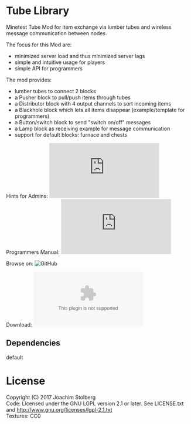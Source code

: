 # Tube Library

Minetest Tube Mod for item exchange via lumber tubes and wireless message communication between nodes.

The focus for this Mod are:
- minimized server load and thus minimized server lags
- simple and intuitive usage for players
- simple API for programmers

The mod provides:
- lumber tubes to connect 2 blocks
- a Pusher block to pull/push items through tubes
- a Distributor block with 4 output channels to sort incoming items
- a Blackhole block which lets all items disappear (example/template for programmers)
- a Button/switch block to send "switch on/off" messages
- a Lamp block as receiving example for message communication
- support for default blocks: furnace and chests

Hints for Admins: ![GitHub](https://github.com/joe7575/Minetest-Tubelib/blob/master/manual.md)
Programmers Manual: ![GitHub](https://github.com/joe7575/Minetest-Tubelib/blob/master/api.md)

Browse on: ![GitHub](https://github.com/joe7575/Minetest-Tubelib)

Download: ![GitHub](https://github.com/joe7575/Minetest-Tubelib/archive/master.zip)


## Dependencies
default  

# License
Copyright (C) 2017 Joachim Stolberg  
Code: Licensed under the GNU LGPL version 2.1 or later. See LICENSE.txt and http://www.gnu.org/licenses/lgpl-2.1.txt  
Textures: CC0

